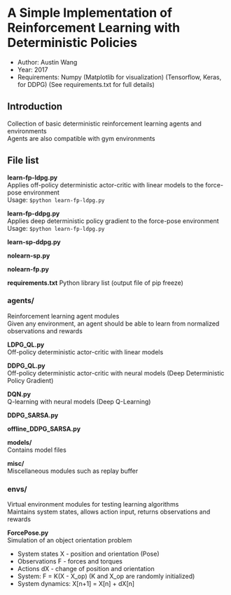 # A Simple Implementation of Reinforcement Learning with Deterministic Policies
- Author: Austin Wang
- Year: 2017
- Requirements: Numpy (Matplotlib for visualization) (Tensorflow, Keras, for DDPG) (See requirements.txt for full details)


## Introduction
Collection of basic deterministic reinforcement learning agents and environments  
Agents are also compatible with gym environments  


## File list  
**learn-fp-ldpg.py**  
Applies off-policy deterministic actor-critic with linear models to the force-pose environment  
Usage: `$python learn-fp-ldpg.py` 

**learn-fp-ddpg.py**  
Applies deep deterministic policy gradient to the force-pose environment  
Usage: `$python learn-fp-ldpg.py`  

**learn-sp-ddpg.py**  

**nolearn-sp.py**  

**nolearn-fp.py**

**requirements.txt**
Python library list (output file of pip freeze)  

### agents/  
Reinforcement learning agent modules  
Given any environment, an agent should be able to learn from normalized observations and rewards  

**LDPG_QL.py**  
Off-policy deterministic actor-critic with linear models

**DDPG_QL.py**  
Off-policy deterministic actor-critic with neural models (Deep Deterministic Policy Gradient)  

**DQN.py**  
Q-learning with neural models (Deep Q-Learning)  

**DDPG_SARSA.py**  

**offline_DDPG_SARSA.py**

**models/**  
Contains model files

**misc/**  
Miscellaneous modules such as replay buffer

### envs/  
Virtual environment modules for testing learning algorithms  
Maintains system states, allows action input, returns observations and rewards  

**ForcePose.py**  
Simulation of an object orientation problem  
- System states X - position and orientation (Pose)
- Observations F - forces and torques
- Actions dX - change of position and orientation
- System: F = K(X - X_op)		(K and X_op are randomly initialized)
- System dynamics: X[n+1] = X[n] + dX[n]

